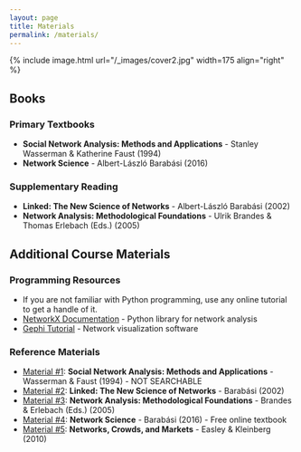 ```yaml
---
layout: page
title: Materials
permalink: /materials/
---
```


<div class="materials-header">
    {% include image.html url="/_images/cover2.jpg" width=175 align="right" %}
</div>

## Books

### Primary Textbooks
* **Social Network Analysis: Methods and Applications** - Stanley Wasserman & Katherine Faust (1994)
* **Network Science** - Albert-László Barabási (2016)

### Supplementary Reading
* **Linked: The New Science of Networks** - Albert-László Barabási (2002)
* **Network Analysis: Methodological Foundations** - Ulrik Brandes & Thomas Erlebach (Eds.) (2005)

## Additional Course Materials

### Programming Resources
* If you are not familiar with Python programming, use any online tutorial to get a handle of it.
* [NetworkX Documentation](https://networkx.org/documentation/stable/) - Python library for network analysis
* [Gephi Tutorial](https://gephi.org/tutorials/) - Network visualization software

### Reference Materials
* [Material #1](https://books.google.com/books/about/Social_Network_Analysis.html?id=CAm2DpIqRUIC): **Social Network Analysis: Methods and Applications** - Wasserman & Faust (1994) - NOT SEARCHABLE
* [Material #2](https://en.wikipedia.org/wiki/Linked:_The_New_Science_of_Networks): **Linked: The New Science of Networks** - Barabási (2002)
* [Material #3](https://books.google.com/books/about/Network_Analysis.html?id=TTNhSm7HYrIC): **Network Analysis: Methodological Foundations** - Brandes & Erlebach (Eds.) (2005)
* [Material #4](http://networksciencebook.com/): **Network Science** - Barabási (2016) - Free online textbook
* [Material #5](https://www.cs.cornell.edu/home/kleinber/networks-book/): **Networks, Crowds, and Markets** - Easley & Kleinberg (2010)